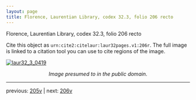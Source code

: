 ```yaml
---
layout: page
title: Florence, Laurentian Library, codex 32.3, folio 206 recto
---
```


Florence, Laurentian Library, codex 32.3, folio 206 recto

Cite this object as `urn:cite2:citelaur:laur32pages.v1:206r`.  The full image is linked to a citation tool you can use to cite regions of the image.

[![laur32_3_0419](http://www.homermultitext.org/iipsrv?IIIF=/project/homer/pyramidal/deepzoom/citelaur/laur32imgs/v1/laur32_3_0419.tif/full/800,/0/default.jpg)](http://www.homermultitext.org/ict2/?urn=urn:cite2:citelaur:laur32imgs.v1:laur32_3_0419) 

<p style="text-align: center; font-style: italic;">Image presumed to in the public domain.</p>

---

previous: [205v](../205v/) | next: [206v](../206v/)